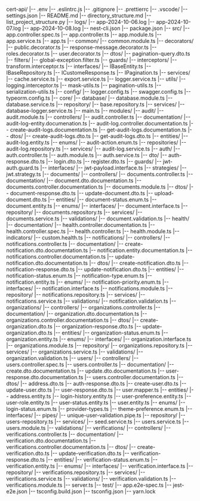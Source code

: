 cert-api/
    |-- .env
    |-- .eslintrc.js
    |-- .gitignore
    |-- .prettierrc
    |-- .vscode/
        |-- settings.json
    |-- README.md
    |-- directory_structure.md
    |-- list_project_structure.py
    |-- logs/
        |-- app-2024-10-06.log
        |-- app-2024-10-07.log
        |-- app-2024-10-08.log
    |-- nest-cli.json
    |-- package.json
    |-- src/
        |-- app.controller.spec.ts
        |-- app.controller.ts
        |-- app.module.ts
        |-- app.service.ts
        |-- app.ts
        |-- common/
            |-- common.module.ts
            |-- decorators/
                |-- public.decorator.ts
                |-- response-message.decorator.ts
                |-- roles.decorator.ts
                |-- user.decorator.ts
            |-- dtos/
                |-- pagination-query.dto.ts
            |-- filters/
                |-- global-exception.filter.ts
            |-- guards/
            |-- interceptors/
                |-- transform.interceptor.ts
            |-- interfaces/
                |-- IBaseEntity.ts
                |-- IBaseRepository.ts
                |-- ICustomeResponse.ts
                |-- IPagination.ts
            |-- services/
                |-- cache.service.ts
                |-- export.service.ts
                |-- logger.service.ts
            |-- utils/
                |-- logging.interceptor.ts
                |-- mask-utils.ts
                |-- pagination-utils.ts
                |-- serialization-utils.ts
        |-- config/
            |-- logger.config.ts
            |-- swagger.config.ts
            |-- typeorm.config.ts
        |-- core/
            |-- database/
                |-- database.module.ts
                |-- database.service.ts
            |-- repository/
                |-- base.repository.ts
            |-- services/
                |-- database-logger.service.ts
        |-- main.ts
        |-- modules/
            |-- audit/
                |-- audit.module.ts
                |-- controllers/
                    |-- audit.controller.ts
                |-- documentation/
                    |-- audit-log-entity.documenation.ts
                    |-- audit-log.controller.documentation.ts
                    |-- create-audit-logs.documentation.ts
                    |-- get-audit-logs.documentation.ts
                |-- dtos/
                    |-- create-audit-logs.dto.ts
                    |-- get-audit-logs.dto.ts
                |-- entities/
                    |-- audit-log.entity.ts
                |-- enums/
                    |-- audit-action.enum.ts
                |-- repositories/
                    |-- audit-log.repository.ts
                |-- services/
                    |-- audit-log.service.ts
            |-- auth/
                |-- auth.controller.ts
                |-- auth.module.ts
                |-- auth.service.ts
                |-- dto/
                    |-- auth-response.dto.ts
                    |-- login.dto.ts
                    |-- register.dto.ts
                |-- guards/
                    |-- jwt-auth.guard.ts
                |-- interfaces/
                    |-- jwt-payload.interface.ts
                |-- strategies/
                    |-- jwt.strategy.ts
            |-- documents/
                |-- controllers/
                    |-- documents.controller.ts
                |-- documentation/
                    |-- document.dto.documentation.ts
                    |-- documents.controller.documentation.ts
                |-- documents.module.ts
                |-- dtos/
                    |-- document-response.dto.ts
                    |-- update-document.dto.ts
                    |-- upload-document.dto.ts
                |-- entities/
                    |-- document-status.enum.ts
                    |-- document.entity.ts
                |-- enums/
                |-- interfaces/
                    |-- document.interface.ts
                |-- repository/
                    |-- documents.repository.ts
                |-- services/
                    |-- documents.service.ts
                |-- validations/
                    |-- document.validation.ts
            |-- health/
                |-- documentation/
                    |-- health.controller.documentation.ts
                |-- health.controller.spec.ts
                |-- health.controller.ts
                |-- health.module.ts
                |-- indicators/
                    |-- custom.health.ts
            |-- notifications/
                |-- controllers/
                    |-- notifications.controller.ts
                |-- documentation/
                    |-- create-notification.dto.documentation.ts
                    |-- notification.entity.documentation.ts
                    |-- notifications.controller.documentation.ts
                    |-- update-notification.dto.documentation.ts
                |-- dtos/
                    |-- create-notification.dto.ts
                    |-- notification-response.dto.ts
                    |-- update-notification.dto.ts
                |-- entities/
                    |-- notification-status.enum.ts
                    |-- notification-type.enum.ts
                    |-- notification.entity.ts
                |-- enums/
                    |-- notification-priority.enum.ts
                |-- interfaces/
                    |-- notification.interface.ts
                |-- notifications.module.ts
                |-- repository/
                    |-- notifications.repository.ts
                |-- services/
                    |-- notifications.service.ts
                |-- validations/
                    |-- notification.validation.ts
            |-- organizations/
                |-- controllers/
                    |-- organizations.controller.ts
                |-- documentation/
                    |-- organization.dto.documentation.ts
                    |-- organizations.controller.documentation.ts
                |-- dtos/
                    |-- create-organization.dto.ts
                    |-- organization-response.dto.ts
                    |-- update-organization.dto.ts
                |-- entities/
                    |-- organization-status.enum.ts
                    |-- organization.entity.ts
                |-- enums/
                |-- interfaces/
                    |-- organization.interface.ts
                |-- organizations.module.ts
                |-- repository/
                    |-- organizations.repository.ts
                |-- services/
                    |-- organizations.service.ts
                |-- validations/
                    |-- organization.validation.ts
            |-- users/
                |-- controllers/
                    |-- users.controller.spec.ts
                    |-- users.controller.ts
                |-- documentation/
                    |-- create.dto.documentation.ts
                    |-- update.dto.documentation.ts
                    |-- user-response.dto.documentation.ts
                    |-- users.controller.documentation.ts
                |-- dtos/
                    |-- address.dto.ts
                    |-- auth-response.dto.ts
                    |-- create-user.dto.ts
                    |-- update-user.dto.ts
                    |-- user-response.dto.ts
                    |-- user.mapper.ts
                |-- entities/
                    |-- address.entity.ts
                    |-- login-history.entity.ts
                    |-- user-preference.entity.ts
                    |-- user-role.entity.ts
                    |-- user-status.entity.ts
                    |-- user.entity.ts
                |-- enums/
                    |-- login-status.enum.ts
                    |-- provider-types.ts
                    |-- theme-preference.enum.ts
                |-- interfaces/
                |-- pipes/
                    |-- unique-user-validation.pipe.ts
                |-- repository/
                    |-- users-repository.ts
                |-- services/
                    |-- seed.service.ts
                    |-- users.service.ts
                |-- users.module.ts
                |-- validations/
            |-- verifications/
                |-- controllers/
                    |-- verifications.controller.ts
                |-- documentation/
                    |-- verification.dto.documentation.ts
                    |-- verifications.controller.documentation.ts
                |-- dtos/
                    |-- create-verification.dto.ts
                    |-- update-verification.dto.ts
                    |-- verification-response.dto.ts
                |-- entities/
                    |-- verification-status.enum.ts
                    |-- verification.entity.ts
                |-- enums/
                |-- interfaces/
                    |-- verification.interface.ts
                |-- repository/
                    |-- verifications.repository.ts
                |-- services/
                    |-- verifications.service.ts
                |-- validations/
                    |-- verification.validation.ts
                |-- verifications.module.ts
        |-- server.ts
    |-- test/
        |-- app.e2e-spec.ts
        |-- jest-e2e.json
    |-- tsconfig.build.json
    |-- tsconfig.json
    |-- yarn.lock

